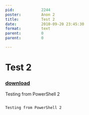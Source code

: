 ```yaml
---
pid:            2244
poster:         Anon 2
title:          Test 2
date:           2010-09-20 23:45:30
format:         text
parent:         0
parent:         0

---
```


# Test 2

### [download](2244.txt)

Testing from PowerShell 2

```text

Testing from PowerShell 2
```
